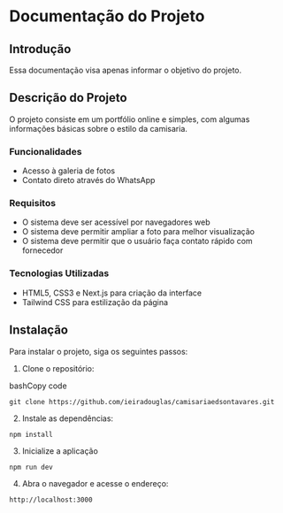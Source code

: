 # Documentação do Projeto

## Introdução

Essa documentação visa apenas informar o objetivo do projeto.

## Descrição do Projeto

O projeto consiste em um portfólio online e simples, com algumas informações básicas sobre o estilo da camisaria.

### Funcionalidades

-   Acesso à galeria de fotos
- Contato direto através do WhatsApp

### Requisitos

-   O sistema deve ser acessível por navegadores web
-   O sistema deve permitir ampliar a foto para melhor visualização
-   O sistema deve permitir que o usuário faça contato rápido com fornecedor

### Tecnologias Utilizadas

-   HTML5, CSS3 e Next.js para criação da interface
- Tailwind CSS para estilização da página


## Instalação

Para instalar o projeto, siga os seguintes passos:

1.  Clone o repositório:

bashCopy code

`git clone https://github.com/ieiradouglas/camisariaedsontavares.git` 

2.  Instale as dependências:

`npm install` 

3. Inicialize a aplicação

`npm run dev` 

4.  Abra o navegador e acesse o endereço:

`http://localhost:3000` 
